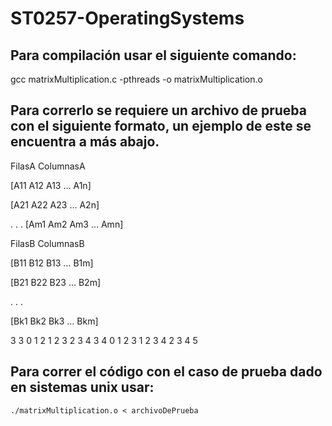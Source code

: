 # ST0257-OperatingSystems

## Para compilación usar el siguiente comando:

  gcc matrixMultiplication.c -pthreads -o matrixMultiplication.o

## Para correrlo se requiere un archivo de prueba con el siguiente formato, un ejemplo de este se encuentra a más abajo.

FilasA ColumnasA

[A11 A12 A13 … A1n]

[A21 A22 A23 … A2n]

.
.
.
[Am1 Am2 Am3 … Amn]

FilasB ColumnasB

[B11 B12 B13 … B1m]

[B21 B22 B23 … B2m]

.
.
.

[Bk1 Bk2 Bk3 … Bkm]

3 3 
0 1 2 
1 2 3 
2 3 4 
3 4 
0 1 2 3
1 2 3 4
2 3 4 5


## Para correr el código con el caso de prueba dado en sistemas unix usar:

	./matrixMultiplication.o < archivoDePrueba

